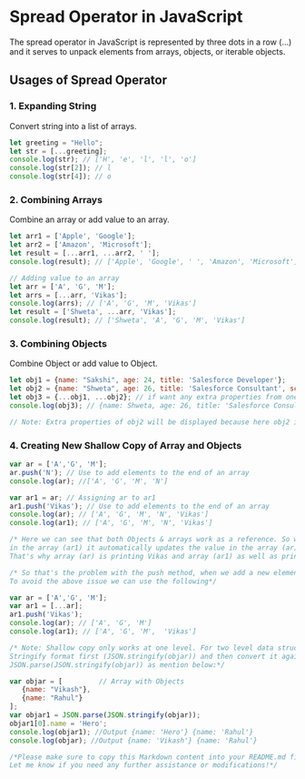 # Spread Operator in JavaScript

The spread operator in JavaScript is represented by three dots in a row (...) and it serves to unpack elements from arrays, objects, or iterable objects.

## Usages of Spread Operator

### 1. Expanding String

Convert string into a list of arrays.

```javascript
let greeting = "Hello";
let str = [...greeting];
console.log(str); // ['H', 'e', 'l', 'l', 'o']
console.log(str[2]); // l
console.log(str[4]); // o
```

### 2. Combining Arrays

Combine an array or add value to an array.

```javascript
let arr1 = ['Apple', 'Google'];
let arr2 = ['Amazon', 'Microsoft'];
let result = [...arr1, ...arr2, ' '];
console.log(result); // ['Apple', 'Google', ' ', 'Amazon', 'Microsoft']

// Adding value to an array
let arr = ['A', 'G', 'M'];
let arrs = [...arr, 'Vikas'];
console.log(arrs); // ['A', 'G', 'M', 'Vikas']
let result = ['Shweta', ...arr, 'Vikas'];
console.log(result); // ['Shweta', 'A', 'G', 'M', 'Vikas']
```

### 3. Combining Objects

Combine Object or add value to Object.

```javascript
let obj1 = {name: "Sakshi", age: 24, title: 'Salesforce Developer'};
let obj2 = {name: "Shweta", age: 26, title: 'Salesforce Consultant', score: 87};
let obj3 = {...obj1, ...obj2}; // if want any extra properties from one of the objects then use this method
console.log(obj3); // {name: Shweta, age: 26, title: 'Salesforce Consultant', score: 87}

// Note: Extra properties of obj2 will be displayed because here obj2 is given priority.
```

### 4. Creating New Shallow Copy of Array and Objects
```javascript
var ar = ['A','G', 'M'];
ar.push('N'); // Use to add elements to the end of an array
console.log(ar); //['A', 'G', 'M', 'N']

var ar1 = ar; // Assigning ar to ar1
ar1.push('Vikas'); // Use to add elements to the end of an array
console.log(ar); // ['A', 'G', 'M', 'N', 'Vikas']
console.log(ar1); // ['A', 'G', 'M', 'N', 'Vikas']

/* Here we can see that both Objects & arrays work as a reference. So when we are updating a value
in the array (ar1) it automatically updates the value in the array (ar).
That's why array (ar) is printing Vikas and array (ar1) as well as printing Vikas.*/

/* So that's the problem with the push method, when we add a new element in one array it reflects in two arrays.
To avoid the above issue we can use the following*/

var ar = ['A','G', 'M'];
var ar1 = [...ar];
ar1.push('Vikas');
console.log(ar); // ['A', 'G', 'M']
console.log(ar1); // ['A', 'G', 'M',  'Vikas']

/* Note: Shallow copy only works at one level. For two level data structures, we can convert your object into the
Stringify format first (JSON.stringify(objar)) and then convert it again into an object using "json.parse"
JSON.parse(JSON.stringify(objar)) as mention below:*/

var objar = [         // Array with Objects
   {name: "Vikash"},
   {name: "Rahul"}
];
var objar1 = JSON.parse(JSON.stringify(objar));
objar1[0].name = 'Hero';
console.log(objar1); //Output {name: 'Hero'} {name: 'Rahul'}
console.log(objar); //Output {name: 'Vikash'} {name: 'Rahul'}

/*Please make sure to copy this Markdown content into your README.md file in your GitHub repository.
Let me know if you need any further assistance or modifications!*/
```
